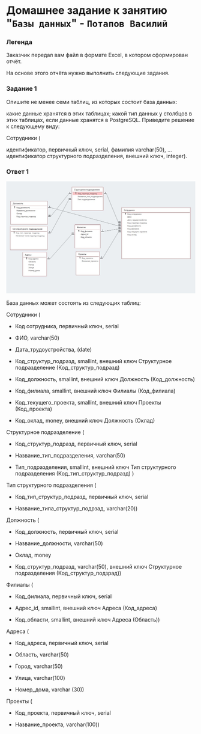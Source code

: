 # Домашнее задание к занятию "`Базы данных`" - `Потапов Василий`

### Легенда
Заказчик передал вам файл в формате Excel, в котором сформирован отчёт.

На основе этого отчёта нужно выполнить следующие задания.

### Задание 1
Опишите не менее семи таблиц, из которых состоит база данных:

какие данные хранятся в этих таблицах;
какой тип данных у столбцов в этих таблицах, если данные хранятся в PostgreSQL.
Приведите решение к следующему виду:

Сотрудники (

идентификатор, первичный ключ, serial,
фамилия varchar(50),
...
идентификатор структурного подразделения, внешний ключ, integer).

### Ответ 1

![Название скриншота 1](https://github.com/mistermedved01/hw-12-01/blob/main/img/bd_red03.jpg)

База данных может состоять из следующих таблиц:

Сотрудники (

- Код сотрудника, первичный ключ, serial

- ФИО, varchar(50)

- Дата_трудоустройства, (date)

- Код_структур_подразд, smallint, внешний ключ Структурное подразделение (Код_структур_подразд)

- Код_должность, smallint, внешний ключ Должность (Код_должность)

- Код_филиала, smallint, внешний ключ Филиалы (Код_филиала)

- Код_текущего_проекта, smallint, внешний ключ Проекты (Код_проекта)

- Код_оклад, money, внешний ключ Должность (Оклад)

Структурное подразделение (

- Код_структур_подразд, первичный ключ, serial

- Название_тип_подразделения, varchar(50)

- Тип_подразделения, smallint, внешний ключ Тип структурного подразделения (Код_тип_структур_подразд) )

Тип структурного подразделения (

- Код_тип_структур_подразд, первичный ключ, serial

- Название_типа_структур_подрзад, varchar(20))

Должность (

- Код_должность, первичный ключ, serial

- Название_должности, varchar(50)

- Оклад, money

- Код_структур_подразд, varchar(50), внешний ключ Структурное подразделения (Код_структур_подзрад))

Филиалы (

- Код_филиала, первичный ключ, serial

- Адрес_id, smallint, внешний ключ Адреса (Код_адреса)

- Код_области, smallint, внешний ключ Адреса (Область))

Адреса (

- Код_адреса, первичный ключ, serial

- Область, varchar(50)

- Город, varchar(50)

- Улица, varchar(100)

- Номер_дома, varchar (30))

Проекты (

- Код_проекта, первичный ключ, serial

- Название_проекта, varchar(100))
